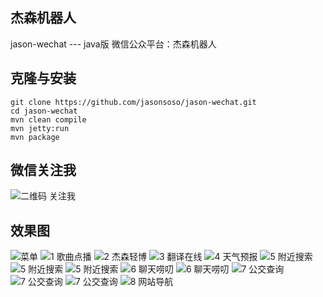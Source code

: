 ## 杰森机器人 ##
jason-wechat  --- java版 微信公众平台：杰森机器人


## 克隆与安装 ##
`git clone https://github.com/jasonsoso/jason-wechat.git`   
`cd jason-wechat`   
`mvn clean compile`   
`mvn jetty:run`   
`mvn package`   


## 微信关注我 ##
![二维码 关注我](https://raw.githubusercontent.com/jasonsoso/jason-wechat/master/src/main/webapp/resources/wx/pic.jpeg)


## 效果图 ##
![菜单](https://raw.githubusercontent.com/jasonsoso/jason-wechat/master/src/main/webapp/resources/wx/0.0.PNG)
![1 歌曲点播](https://raw.githubusercontent.com/jasonsoso/jason-wechat/master/src/main/webapp/resources/wx/1.0.jpeg)
![2 杰森轻博](https://raw.githubusercontent.com/jasonsoso/jason-wechat/master/src/main/webapp/resources/wx/2.0.PNG)
![3 翻译在线](https://raw.githubusercontent.com/jasonsoso/jason-wechat/master/src/main/webapp/resources/wx/3.0.jpeg)
![4 天气预报](https://raw.githubusercontent.com/jasonsoso/jason-wechat/master/src/main/webapp/resources/wx/4.0.PNG)
![5 附近搜索](https://raw.githubusercontent.com/jasonsoso/jason-wechat/master/src/main/webapp/resources/wx/5.0.PNG)
![5 附近搜索](https://raw.githubusercontent.com/jasonsoso/jason-wechat/master/src/main/webapp/resources/wx/5.1.PNG)
![5 附近搜索](https://raw.githubusercontent.com/jasonsoso/jason-wechat/master/src/main/webapp/resources/wx/5.2.PNG)
![6 聊天唠叨](https://raw.githubusercontent.com/jasonsoso/jason-wechat/master/src/main/webapp/resources/wx/6.0.PNG)
![6 聊天唠叨](https://raw.githubusercontent.com/jasonsoso/jason-wechat/master/src/main/webapp/resources/wx/6.1.jpeg)
![7 公交查询](https://raw.githubusercontent.com/jasonsoso/jason-wechat/master/src/main/webapp/resources/wx/7.0.PNG)
![7 公交查询](https://raw.githubusercontent.com/jasonsoso/jason-wechat/master/src/main/webapp/resources/wx/7.1.PNG)
![7 公交查询](https://raw.githubusercontent.com/jasonsoso/jason-wechat/master/src/main/webapp/resources/wx/7.2.PNG)
![8 网站导航](https://raw.githubusercontent.com/jasonsoso/jason-wechat/master/src/main/webapp/resources/wx/8.0.PNG)



